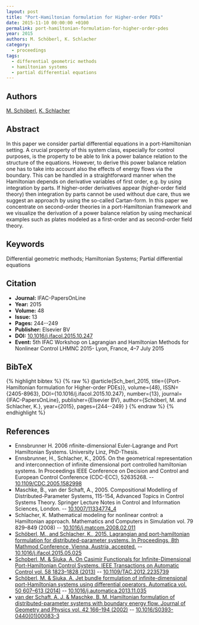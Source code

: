 ```yaml
---
layout: post
title: "Port-Hamiltonian formulation for Higher-order PDEs"
date: 2015-11-10 00:00:00 +0100
permalink: port-hamiltonian-formulation-for-higher-order-pdes
year: 2015
authors: M. Schöberl, K. Schlacher
category:
  - proceedings
tags:
  - differential geometric methods
  - hamiltonian systems
  - partial differential equations
---
```

 
## Authors
[M. Schöberl](authors/markus_schoberl), [K. Schlacher](authors/kurt_schlacher)
 
## Abstract
In this paper we consider partial differential equations in a port-Hamiltonian setting. A crucial property of this system class, especially for control purposes, is the property to be able to link a power balance relation to the structure of the equations. However, to derive this power balance relation one has to take into account also the effects of energy flows via the boundary. This can be handled in a straightforward manner when the Hamiltonian depends on derivative variables of first order, e.g. by using integration by parts. If higher-order derivatives appear (higher-order field theory) then integration by parts cannot be used without due care, thus we suggest an approach by using the so-called Cartan-form. In this paper we concentrate on second-order theories in a port-Hamiltonian framework and we visualize the derivation of a power balance relation by using mechanical examples such as plates modeled as a first-order and as second-order field theory.
 
## Keywords
Differential geometric methods; Hamiltonian Systems; Partial differential equations
 
## Citation
- **Journal:** IFAC-PapersOnLine
- **Year:** 2015
- **Volume:** 48
- **Issue:** 13
- **Pages:** 244--249
- **Publisher:** Elsevier BV
- **DOI:** [10.1016/j.ifacol.2015.10.247](https://doi.org/10.1016/j.ifacol.2015.10.247)
- **Event:** 5th IFAC Workshop on Lagrangian and Hamiltonian Methods for Nonlinear Control LHMNC 2015- Lyon, France, 4–7 July 2015
 
## BibTeX
{% highlight bibtex %}
{% raw %}
@article{Sch_berl_2015,
  title={{Port-Hamiltonian formulation for Higher-order PDEs}},
  volume={48},
  ISSN={2405-8963},
  DOI={10.1016/j.ifacol.2015.10.247},
  number={13},
  journal={IFAC-PapersOnLine},
  publisher={Elsevier BV},
  author={Schöberl, M. and Schlacher, K.},
  year={2015},
  pages={244--249}
}
{% endraw %}
{% endhighlight %}
 
## References
- Ennsbrunner H. 2006 nfinite-dimensional Euler-Lagrange and Port Hamiltonian Systems. University Linz, PhD-Thesis.
- Ennsbrunner, H., Schlacher, K., 2005. On the geometrical representation and interconnection of infinite dimensional port controlled hamiltonian systems. In Proceedings IEEE Conference on Decision and Control and European Control Conference (CDC-ECC), 52635268. -- [10.1109/CDC.2005.1582998](https://doi.org/10.1109/CDC.2005.1582998)
- Maschke, B., van der Schaft, A., 2005. Compositional Modelling of Distributed-Parameter Systems, 115-154, Advanced Topics in Control Systems Theory. Springer Lecture Notes in Control and Information Sciences, London. -- [10.1007/11334774_4](https://doi.org/10.1007/11334774_4)
- Schlacher, K. Mathematical modeling for nonlinear control: a Hamiltonian approach. Mathematics and Computers in Simulation vol. 79 829–849 (2008) -- [10.1016/j.matcom.2008.02.011](https://doi.org/10.1016/j.matcom.2008.02.011)
- [Schöberl, M., and Schlacher, K., 2015. Lagrangian and port-hamiltonian formulation for distributed-parameter systems. In Proceedings, 8th Mathmod Conference, Vienna, Austria, accepted.](lagrangian-and-port-hamiltonian-formulation-for-distributed-parameter-systems) -- [10.1016/j.ifacol.2015.05.025](https://doi.org/10.1016/j.ifacol.2015.05.025)
- [Schoberl, M. & Siuka, A. On Casimir Functionals for Infinite-Dimensional Port-Hamiltonian Control Systems. IEEE Transactions on Automatic Control vol. 58 1823–1828 (2013)](on-casimir-functionals-for-infinite-dimensional-port-hamiltonian-control-systems) -- [10.1109/TAC.2012.2235739](https://doi.org/10.1109/TAC.2012.2235739)
- [Schöberl, M. & Siuka, A. Jet bundle formulation of infinite-dimensional port-Hamiltonian systems using differential operators. Automatica vol. 50 607–613 (2014)](jet-bundle-formulation-of-infinite-dimensional-port-hamiltonian-systems-using-differential-operators) -- [10.1016/j.automatica.2013.11.035](https://doi.org/10.1016/j.automatica.2013.11.035)
- [van der Schaft, A. J. & Maschke, B. M. Hamiltonian formulation of distributed-parameter systems with boundary energy flow. Journal of Geometry and Physics vol. 42 166–194 (2002)](hamiltonian-formulation-of-distributed-parameter-systems-with-boundary-energy-flow) -- [10.1016/S0393-0440(01)00083-3](https://doi.org/10.1016/S0393-0440(01)00083-3)


